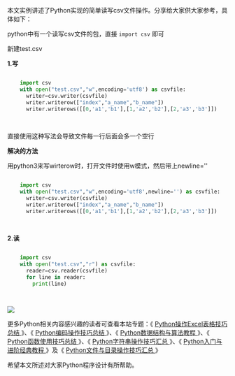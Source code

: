 本文实例讲述了Python实现的简单读写csv文件操作。分享给大家供大家参考，具体如下：

python中有一个读写csv文件的包，直接 ` import csv ` 即可

新建test.csv

**1.写**

```python

    import csv
    with open("test.csv","w",encoding='utf8') as csvfile:
      writer=csv.writer(csvfile)
      writer.writerow(["index","a_name","b_name"])
      writer.writerows([[0,'a1','b1'],[1,'a2','b2'],[2,'a3','b3']])
    
    
```

直接使用这种写法会导致文件每一行后面会多一个空行

**解决的方法**

用python3来写wirterow时，打开文件时使用w模式，然后带上newline=''

```python

    import csv
    with open("test.csv","w",encoding='utf8',newline='') as csvfile:
      writer=csv.writer(csvfile)
      writer.writerow(["index","a_name","b_name"])
      writer.writerows([[0,'a1','b1'],[1,'a2','b2'],[2,'a3','b3']])
    
    
```

**2.读**

```python

    import csv
    with open("test.csv","r") as csvfile:
      reader=csv.reader(csvfile)
      for line in reader:
        print(line)
    
    
```

![](https://img.jbzj.com/file_images/article/201807/2018712100907952.png?201861210938)

更多Python相关内容感兴趣的读者可查看本站专题：《 [ Python操作Excel表格技巧总结
](//www.jb51.net/Special/961.htm) 》、《 [ Python编码操作技巧总结
](//www.jb51.net/Special/788.htm) 》、《 [ Python数据结构与算法教程
](//www.jb51.net/Special/663.htm) 》、《 [ Python函数使用技巧总结
](//www.jb51.net/Special/642.htm) 》、《 [ Python字符串操作技巧汇总
](//www.jb51.net/Special/636.htm) 》、《 [ Python入门与进阶经典教程
](//www.jb51.net/Special/520.htm) 》及《 [ Python文件与目录操作技巧汇总
](//www.jb51.net/Special/516.htm) 》

希望本文所述对大家Python程序设计有所帮助。

